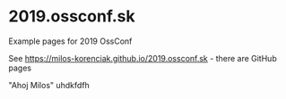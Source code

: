 # 2019.ossconf.sk
Example pages for 2019 OssConf

See https://milos-korenciak.github.io/2019.ossconf.sk - there are GitHub pages

"Ahoj Milos"
uhdkfdfh